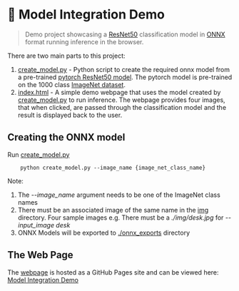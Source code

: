 # 🤖 Model Integration Demo
> Demo project showcasing a [ResNet50](https://blog.roboflow.com/what-is-resnet-50/) classification model in [ONNX](https://onnx.ai/) format running inference in the browser.

There are two main parts to this project:
1. [create_model.py](./create_model.py) - Python script to create the required onnx model from a pre-trained [pytorch ResNet50 model](https://docs.pytorch.org/vision/main/models/generated/torchvision.models.resnet50.html). The pytorch model is pre-trained on the 1000 class [ImageNet dataset](https://www.image-net.org/about.php).
2. [index.html](./index.html) - A simple demo webpage that uses the model created by [create_model.py](./create_model.py) to run inference. The webpage provides four images, that when clicked, are passed through the classification model and the result is displayed back to the user.  

## Creating the ONNX model

Run [create_model.py](./create_model.py)

```shell
    python create_model.py --image_name {image_net_class_name}
```
Note: 
1. The *--image_name* argument needs to be one of the ImageNet class names
2. There must be an associated image of the same name in the [img](./img) directory. Four sample images
e.g. There must be a *./img/desk.jpg* for *--input_image desk*
3. ONNX Models will be exported to [./onnx_exports](./onnx_exports) directory

## The Web Page
The [webpage](./index.html) is hosted as a GitHub Pages site and can be viewed here: [Model Integration Demo](https://rossed.github.io/)